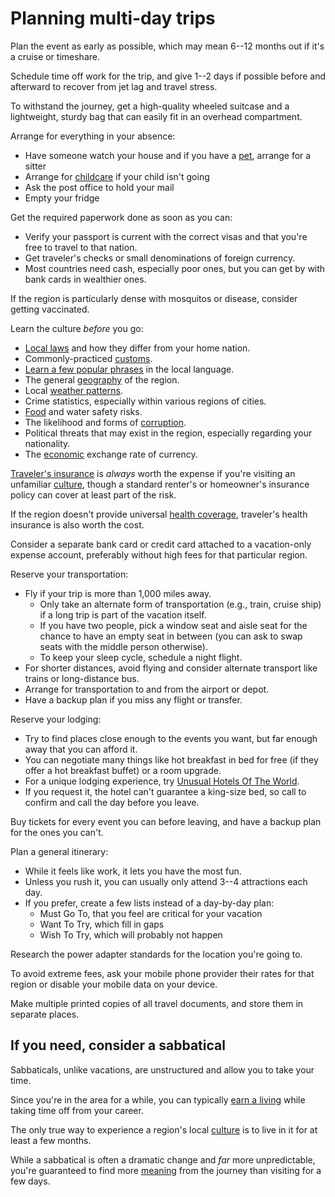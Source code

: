 
# Planning multi-day trips

Plan the event as early as possible, which may mean 6--12 months out if it's a cruise or timeshare.

Schedule time off work for the trip, and give 1--2 days if possible before and afterward to recover from jet lag and travel stress.

To withstand the journey, get a high-quality wheeled suitcase and a lightweight, sturdy bag that can easily fit in an overhead compartment.

Arrange for everything in your absence:

- Have someone watch your house and if you have a [pet](fun-pets.md), arrange for a sitter
- Arrange for [childcare](parenting-1_babies.md) if your child isn't going
- Ask the post office to hold your mail
- Empty your fridge

Get the required paperwork done as soon as you can:

- Verify your passport is current with the correct visas and that you're free to travel to that nation.
- Get traveler's checks or small denominations of foreign currency.
- Most countries need cash, especially poor ones, but you can get by with bank cards in wealthier ones.

If the region is particularly dense with mosquitos or disease, consider getting vaccinated.

Learn the culture *before* you go:

- [Local laws](legal-safety.md) and how they differ from your home nation.
- Commonly-practiced [customs](people-rules.md).
- [Learn a few popular phrases](mind-memory.md) in the local language.
- The general [geography](logistics-navigation.md) of the region.
- Local [weather patterns](science-earth-weather.md).
- Crime statistics, especially within various regions of cities.
- [Food](cooking.md) and water safety risks.
- The likelihood and forms of [corruption](legal-safety.md).
- Political threats that may exist in the region, especially regarding your nationality.
- The [economic](economics.md) exchange rate of currency.

[Traveler's insurance](money-insurance.md) is *always* worth the expense if you're visiting an unfamiliar [culture](people-culture.md), though a standard renter's or homeowner's insurance policy can cover at least part of the risk.

If the region doesn't provide universal [health coverage](body-4_health.md), traveler's health insurance is also worth the cost.

Consider a separate bank card or credit card attached to a vacation-only expense account, preferably without high fees for that particular region.

Reserve your transportation:

- Fly if your trip is more than 1,000 miles away.
  - Only take an alternate form of transportation (e.g., train, cruise ship) if a long trip is part of the vacation itself.
  - If you have two people, pick a window seat and aisle seat for the chance to have an empty seat in between (you can ask to swap seats with the middle person otherwise).
  - To keep your sleep cycle, schedule a night flight.
- For shorter distances, avoid flying and consider alternate transport like trains or long-distance bus.
- Arrange for transportation to and from the airport or depot.
- Have a backup plan if you miss any flight or transfer.

Reserve your lodging:

- Try to find places close enough to the events you want, but far enough away that you can afford it.
- You can negotiate many things like hot breakfast in bed for free (if they offer a hot breakfast buffet) or a room upgrade.
- For a unique lodging experience, try [Unusual Hotels Of The World](http://www.unusualhotelsoftheworld.com/).
- If you request it, the hotel can't guarantee a king-size bed, so call to confirm and call the day before you leave.

Buy tickets for every event you can before leaving, and have a backup plan for the ones you can't.

Plan a general itinerary:

- While it feels like work, it lets you have the most fun.
- Unless you rush it, you can usually only attend 3--4 attractions each day.
- If you prefer, create a few lists instead of a day-by-day plan:
  - Must Go To, that you feel are critical for your vacation
  - Want To Try, which fill in gaps
  - Wish To Try, which will probably not happen

Research the power adapter standards for the location you're going to.

To avoid extreme fees, ask your mobile phone provider their rates for that region or disable your mobile data on your device.

Make multiple printed copies of all travel documents, and store them in separate places.

## If you need, consider a sabbatical

Sabbaticals, unlike vacations, are unstructured and allow you to take your time.

Since you're in the area for a while, you can typically [earn a living](jobs-1_why.md) while taking time off from your career.

The only true way to experience a region's local [culture](people-culture.md) is to live in it for at least a few months.

While a sabbatical is often a dramatic change and *far* more unpredictable, you're guaranteed to find more [meaning](meaning.md) from the journey than visiting for a few days.
